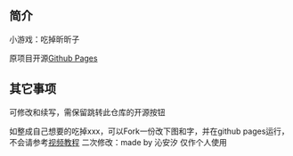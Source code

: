 

## 简介

小游戏：吃掉昕昕子

原项目开源[Github Pages](https://arcxingye.github.io/EatKano/index.html)


## 其它事项

可修改和续写，需保留跳转此仓库的开源按钮

如整成自己想要的吃掉xxx，可以Fork一份改下图和字，并在github pages运行，不会请参考[视频教程](https://www.bilibili.com/video/BV1jT4y1y7kA)
二次修改：made by 沁安汐
仅作个人使用
